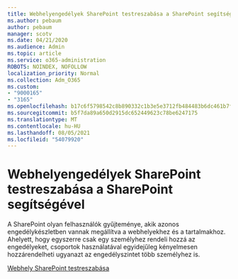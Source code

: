 ```yaml
---
title: Webhelyengedélyek SharePoint testreszabása a SharePoint segítségével
ms.author: pebaum
author: pebaum
manager: scotv
ms.date: 04/21/2020
ms.audience: Admin
ms.topic: article
ms.service: o365-administration
ROBOTS: NOINDEX, NOFOLLOW
localization_priority: Normal
ms.collection: Adm_O365
ms.custom:
- "9000165"
- "3165"
ms.openlocfilehash: b17c6f5798542c8b890332c1b3e5e3712fb484483b6dc461b7fa9fbcc757106d
ms.sourcegitcommit: b5f7da89a650d2915dc652449623c78be6247175
ms.translationtype: MT
ms.contentlocale: hu-HU
ms.lasthandoff: 08/05/2021
ms.locfileid: "54079920"
---
```

# <a name="how-to-customize-sharepoint-site-permissions-via-sharepoint-groups"></a>Webhelyengedélyek SharePoint testreszabása a SharePoint segítségével 

A SharePoint olyan felhasználók gyűjteménye, akik azonos engedélykészletben vannak megállítva a webhelyekhez és a tartalmakhoz. Ahelyett, hogy egyszerre csak egy személyhez rendeli hozzá az engedélyeket, csoportok használatával egyidejűleg kényelmesen hozzárendelheti ugyanazt az engedélyszintet több személyhez is.

[Webhely SharePoint testreszabása](https://docs.microsoft.com/sharepoint/customize-sharepoint-site-permissions)